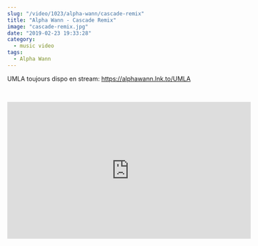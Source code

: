 ```yaml
--- 
slug: "/video/1023/alpha-wann/cascade-remix"
title: "Alpha Wann - Cascade Remix"
image: "cascade-remix.jpg"
date: "2019-02-23 19:33:28"
category:
  - music video
tags:
  - Alpha Wann
---
```

<p>UMLA toujours dispo en stream: <a href="https://https://alphawann.lnk.to/UMLA" target="_blank">https://alphawann.lnk.to/UMLA</a></p><br/><p><iframe width="560" height="315" src="https://www.youtube.com/embed/SBnwrr7IiYE" frameborder="0" allow="accelerometer; autoplay; encrypted-media; gyroscope; picture-in-picture" allowfullscreen></iframe></p>